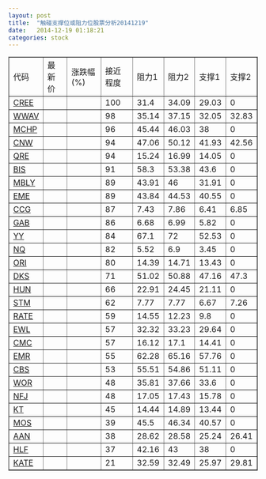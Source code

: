 ```yaml
---
layout: post
title:  "触碰支撑位或阻力位股票分析20141219"
date:   2014-12-19 01:18:21
categories: stock
---
```

<script type="text/javascript">
var stockList = []
stockList.push('gb_cree');
stockList.push('gb_wwav');
stockList.push('gb_mchp');
stockList.push('gb_cnw');
stockList.push('gb_qre');
stockList.push('gb_bis');
stockList.push('gb_mbly');
stockList.push('gb_eme');
stockList.push('gb_ccg');
stockList.push('gb_gab');
stockList.push('gb_yy');
stockList.push('gb_nq');
stockList.push('gb_ori');
stockList.push('gb_dks');
stockList.push('gb_hun');
stockList.push('gb_stm');
stockList.push('gb_rate');
stockList.push('gb_ewl');
stockList.push('gb_cmc');
stockList.push('gb_emr');
stockList.push('gb_cbs');
stockList.push('gb_wor');
stockList.push('gb_nfj');
stockList.push('gb_kt');
stockList.push('gb_mos');
stockList.push('gb_aan');
stockList.push('gb_hlf');
stockList.push('gb_kate');
</script>
<table border="1">
 <tr>
 <td>代码</td>
 <td>最新价</td>
 <td>涨跌幅(%)</td>
 <td>接近程度</td>
 <td>阻力1</td>
 <td>阻力2</td>
 <td>支撑1</td>
 <td>支撑2</td>
</tr>
  <tr id="cree" class="red">
  <td><a href="http://stock.finance.sina.com.cn/usstock/quotes/CREE.html" target="_blank">CREE</a></td><td></td><td></td><td>100</td><td>31.4</td><td>34.09</td><td>29.03</td><td>0</td></tr>
  <tr id="wwav" class="red">
  <td><a href="http://stock.finance.sina.com.cn/usstock/quotes/WWAV.html" target="_blank">WWAV</a></td><td></td><td></td><td>98</td><td>35.14</td><td>37.15</td><td>32.05</td><td>32.83</td></tr>
  <tr id="mchp" class="red">
  <td><a href="http://stock.finance.sina.com.cn/usstock/quotes/MCHP.html" target="_blank">MCHP</a></td><td></td><td></td><td>96</td><td>45.44</td><td>46.03</td><td>38</td><td>0</td></tr>
  <tr id="cnw" class="red">
  <td><a href="http://stock.finance.sina.com.cn/usstock/quotes/CNW.html" target="_blank">CNW</a></td><td></td><td></td><td>94</td><td>47.06</td><td>50.12</td><td>41.93</td><td>42.56</td></tr>
  <tr id="qre" class="red">
  <td><a href="http://stock.finance.sina.com.cn/usstock/quotes/QRE.html" target="_blank">QRE</a></td><td></td><td></td><td>94</td><td>15.24</td><td>16.99</td><td>14.05</td><td>0</td></tr>
  <tr id="bis" class="green">
  <td><a href="http://stock.finance.sina.com.cn/usstock/quotes/BIS.html" target="_blank">BIS</a></td><td></td><td></td><td>91</td><td>58.3</td><td>53.38</td><td>43.6</td><td>0</td></tr>
  <tr id="mbly" class="green">
  <td><a href="http://stock.finance.sina.com.cn/usstock/quotes/MBLY.html" target="_blank">MBLY</a></td><td></td><td></td><td>89</td><td>43.91</td><td>46</td><td>31.91</td><td>0</td></tr>
  <tr id="eme" class="red">
  <td><a href="http://stock.finance.sina.com.cn/usstock/quotes/EME.html" target="_blank">EME</a></td><td></td><td></td><td>89</td><td>43.84</td><td>44.53</td><td>40.55</td><td>0</td></tr>
  <tr id="ccg" class="red">
  <td><a href="http://stock.finance.sina.com.cn/usstock/quotes/CCG.html" target="_blank">CCG</a></td><td></td><td></td><td>87</td><td>7.43</td><td>7.86</td><td>6.41</td><td>6.85</td></tr>
  <tr id="gab" class="green">
  <td><a href="http://stock.finance.sina.com.cn/usstock/quotes/GAB.html" target="_blank">GAB</a></td><td></td><td></td><td>86</td><td>6.68</td><td>6.99</td><td>5.82</td><td>0</td></tr>
  <tr id="yy" class="red">
  <td><a href="http://stock.finance.sina.com.cn/usstock/quotes/YY.html" target="_blank">YY</a></td><td></td><td></td><td>84</td><td>67.1</td><td>72</td><td>52.53</td><td>0</td></tr>
  <tr id="nq" class="red">
  <td><a href="http://stock.finance.sina.com.cn/usstock/quotes/NQ.html" target="_blank">NQ</a></td><td></td><td></td><td>82</td><td>5.52</td><td>6.9</td><td>3.45</td><td>0</td></tr>
  <tr id="ori" class="red">
  <td><a href="http://stock.finance.sina.com.cn/usstock/quotes/ORI.html" target="_blank">ORI</a></td><td></td><td></td><td>80</td><td>14.39</td><td>14.71</td><td>13.43</td><td>0</td></tr>
  <tr id="dks" class="green">
  <td><a href="http://stock.finance.sina.com.cn/usstock/quotes/DKS.html" target="_blank">DKS</a></td><td></td><td></td><td>71</td><td>51.02</td><td>50.88</td><td>47.16</td><td>47.3</td></tr>
  <tr id="hun" class="red">
  <td><a href="http://stock.finance.sina.com.cn/usstock/quotes/HUN.html" target="_blank">HUN</a></td><td></td><td></td><td>66</td><td>22.91</td><td>24.45</td><td>21.11</td><td>0</td></tr>
  <tr id="stm" class="red">
  <td><a href="http://stock.finance.sina.com.cn/usstock/quotes/STM.html" target="_blank">STM</a></td><td></td><td></td><td>62</td><td>7.77</td><td>7.77</td><td>6.67</td><td>7.26</td></tr>
  <tr id="rate" class="red">
  <td><a href="http://stock.finance.sina.com.cn/usstock/quotes/RATE.html" target="_blank">RATE</a></td><td></td><td></td><td>59</td><td>14.55</td><td>12.23</td><td>9.8</td><td>0</td></tr>
  <tr id="ewl" class="green">
  <td><a href="http://stock.finance.sina.com.cn/usstock/quotes/EWL.html" target="_blank">EWL</a></td><td></td><td></td><td>57</td><td>32.32</td><td>33.23</td><td>29.64</td><td>0</td></tr>
  <tr id="cmc" class="red">
  <td><a href="http://stock.finance.sina.com.cn/usstock/quotes/CMC.html" target="_blank">CMC</a></td><td></td><td></td><td>57</td><td>16.12</td><td>17.1</td><td>14.41</td><td>0</td></tr>
  <tr id="emr" class="red">
  <td><a href="http://stock.finance.sina.com.cn/usstock/quotes/EMR.html" target="_blank">EMR</a></td><td></td><td></td><td>55</td><td>62.28</td><td>65.16</td><td>57.76</td><td>0</td></tr>
  <tr id="cbs" class="red">
  <td><a href="http://stock.finance.sina.com.cn/usstock/quotes/CBS.html" target="_blank">CBS</a></td><td></td><td></td><td>53</td><td>55.51</td><td>54.86</td><td>51.11</td><td>0</td></tr>
  <tr id="wor" class="red">
  <td><a href="http://stock.finance.sina.com.cn/usstock/quotes/WOR.html" target="_blank">WOR</a></td><td></td><td></td><td>48</td><td>35.81</td><td>37.66</td><td>33.6</td><td>0</td></tr>
  <tr id="nfj" class="green">
  <td><a href="http://stock.finance.sina.com.cn/usstock/quotes/NFJ.html" target="_blank">NFJ</a></td><td></td><td></td><td>48</td><td>17.05</td><td>17.43</td><td>15.78</td><td>0</td></tr>
  <tr id="kt" class="green">
  <td><a href="http://stock.finance.sina.com.cn/usstock/quotes/KT.html" target="_blank">KT</a></td><td></td><td></td><td>45</td><td>14.44</td><td>14.89</td><td>13.44</td><td>0</td></tr>
  <tr id="mos" class="red">
  <td><a href="http://stock.finance.sina.com.cn/usstock/quotes/MOS.html" target="_blank">MOS</a></td><td></td><td></td><td>39</td><td>45.5</td><td>46.34</td><td>40.57</td><td>0</td></tr>
  <tr id="aan" class="green">
  <td><a href="http://stock.finance.sina.com.cn/usstock/quotes/AAN.html" target="_blank">AAN</a></td><td></td><td></td><td>38</td><td>28.62</td><td>28.58</td><td>25.24</td><td>26.41</td></tr>
  <tr id="hlf" class="green">
  <td><a href="http://stock.finance.sina.com.cn/usstock/quotes/HLF.html" target="_blank">HLF</a></td><td></td><td></td><td>37</td><td>42.16</td><td>43</td><td>38</td><td>0</td></tr>
  <tr id="kate" class="green">
  <td><a href="http://stock.finance.sina.com.cn/usstock/quotes/KATE.html" target="_blank">KATE</a></td><td></td><td></td><td>21</td><td>32.59</td><td>32.49</td><td>25.97</td><td>29.81</td></tr>
</table>
